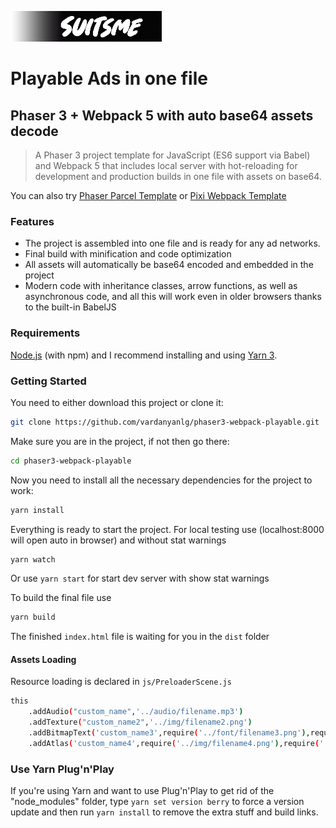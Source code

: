 ![phaser3-parcel-playable-logo](/src/img/logo.png)
# Playable Ads in one file
## Phaser 3 + Webpack 5 with auto base64 assets decode
> A Phaser 3 project template for JavaScript (ES6 support via Babel) and Webpack 5 that includes local server with  hot-reloading for development and production builds in one file with assets on base64.

You can also try [Phaser Parcel Template](https://github.com/vardanyanlg/phaser3-parcel-playable "Phaser 3 Playable Ads") or [Pixi Webpack Template](https://github.com/vardanyanlg/pixi-webpack-playable "Pixi Playable Ads")

### Features
- The project is assembled into one file and is ready for any ad networks.
- Final build with minification and code optimization
- All assets will automatically be base64 encoded and embedded in the project
- Modern code with inheritance classes, arrow functions, as well as asynchronous code, and all this will work even in older browsers thanks to the built-in BabelJS

### Requirements
[Node.js](https://nodejs.org/) (with npm) and I recommend installing and using [Yarn 3](https://yarnpkg.com/).

### Getting Started
You need to either download this project or clone it:
```bash
git clone https://github.com/vardanyanlg/phaser3-webpack-playable.git
```
Make sure you are in the project, if not then go there:
```bash
cd phaser3-webpack-playable
```
Now you need to install all the necessary dependencies for the project to work:
```bash
yarn install
```

Everything is ready to start the project.
For local testing use (localhost:8000 will open auto in browser) and without stat warnings
```bash
yarn watch
```
Or use `yarn start` for start dev server with show stat warnings

To build the final file use
```bash
yarn build
```

The finished `index.html` file is waiting for you in the `dist` folder

#### Assets Loading
Resource loading is declared in `js/PreloaderScene.js`
```bash
this
    .addAudio("custom_name",'../audio/filename.mp3')
    .addTexture("custom_name2",'../img/filename2.png')
    .addBitmapText('custom_name3',require('../font/filename3.png'),require('../font/filename3.xml'))
    .addAtlas('custom_name4',require('../img/filename4.png'),require('../img/filename4.json'))
```


### Use Yarn Plug'n'Play
If you're using Yarn and want to use Plug'n'Play to get rid of the "node_modules" folder, type `yarn set version berry` to force a version update and then run `yarn install` to remove the extra stuff and build links.
